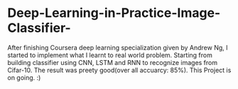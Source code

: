 # Deep-Learning-in-Practice-Image-Classifier-
After finishing Coursera deep learning specialization given by Andrew Ng, I started to implement what I learnt to real world problem.
Starting from building classifier using CNN, LSTM and RNN to recognize images from Cifar-10.
The result was preety good(over all accuarcy: 85%).
This Project is on going. :)
